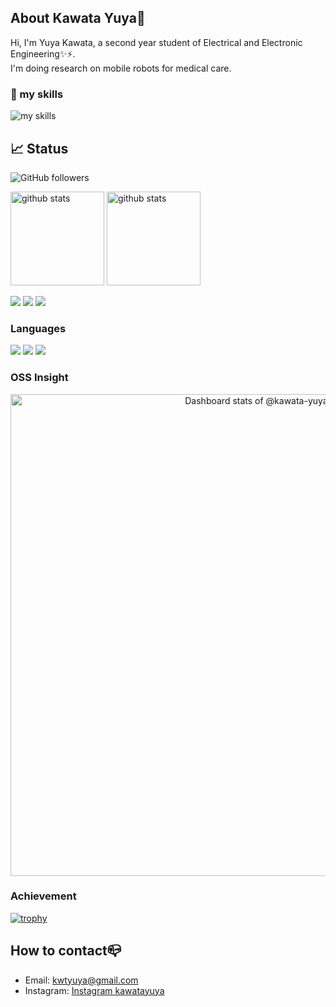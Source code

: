 ## About Kawata Yuya👋
Hi, I'm Yuya Kawata,  a second year student of Electrical and Electronic Engineering✨⚡.  
I'm doing research on mobile robots for medical care.
### 🌱 my skills
<img alt="my skills" src="https://skillicons.dev/icons?i=py,cpp,linux,ubuntu,ros,git,vscode,vim,raspberrypi,arduino,discord,github,latex&theme=light&perline=8" />

## 📈 Status
![GitHub followers](https://img.shields.io/github/followers/kawata-yuya)

<p align="left">
  <a href="https://github.com/anuraghazra/github-readme-stats"><img alt="github stats" height="150px" src="https://github-readme-stats-nine-eta-45.vercel.app/api?username=kawata-yuya&count_private=true&show_icons=true&custom_title=GitHub%20Stats&hide_border=true&theme=onedark" /></a>
  <a href="https://github.com/DenverCoder1/github-readme-streak-stats"><img alt="github stats" height="150px" src="https://github-readme-streak-stats.herokuapp.com/?user=kawata-yuya&theme=onedark&hide_border=true&count_private=true" /></a>
</p>

[![](http://github-readme-stats-nine-eta-45.vercel.app/api/cards/profile-details?username=kawata-yuya&theme=onedark&count_private=true)](https://github.com/vn7n24fzkq/github-profile-summary-cards)
[![](http://github-readme-stats-nine-eta-45.vercel.app/api/cards/productive-time?username=kawata-yuya&theme=onedark&utcOffset=9&count_private=true)](https://github.com/Ashutosh00710/github-readme-activity-graph)
[![](https://github-readme-activity-graph.vercel.app/graph?username=kawata-yuya&theme=github-compact&custom_title=Contribution%20Graph%20in%20the%20last%2031%20days&hide_border=true&count_private=true)](https://github.com/Ashutosh00710/github-readme-activity-graph)


### Languages

[![](http://github-readme-stats-nine-eta-45.vercel.app/api/cards/repos-per-language?username=kawata-yuya&theme=onedark&count_private=true)](https://github.com/vn7n24fzkq/github-profile-summary-cards)
[![](http://github-readme-stats-nine-eta-45.vercel.app/api/cards/most-commit-language?username=kawata-yuya&theme=onedark&count_private=true)](https://github.com/vn7n24fzkq/github-profile-summary-cards)
[![](https://github-readme-stats.vercel.app/api/top-langs/?username=kawata-yuya&layout=compact&count_private=true&show_icons=true&theme=onedark&hide_border=true)](https://github.com/anuraghazra/github-readme-stats)

### OSS Insight

<!-- Copy-paste in your Readme.md file -->

<a href="https://next.ossinsight.io/widgets/official/compose-user-dashboard-stats?user_id=68951627" target="_blank" style="display: block" align="center">
  <picture>
    <source media="(prefers-color-scheme: dark)" srcset="https://next.ossinsight.io/widgets/official/compose-user-dashboard-stats/thumbnail.png?user_id=68951627&image_size=auto&color_scheme=dark" width="771" height="auto">
    <img alt="Dashboard stats of @kawata-yuya" src="https://next.ossinsight.io/widgets/official/compose-user-dashboard-stats/thumbnail.png?user_id=68951627&image_size=auto&color_scheme=light" width="771" height="auto">
  </picture>
</a>

<!-- Made with [OSS Insight](https://ossinsight.io/) -->

### Achievement

[![trophy](https://github-profile-trophy.vercel.app/?username=kawata-yuya&no-frame=true&no-bg=true&theme=onedark&count_private=true)](https://github.com/ryo-ma/github-profile-trophy)

## How to contact📪
- Email: kwtyuya@gmail.com
- Instagram: [Instagram kawatayuya](https://www.instagram.com/kawatayuya/)

<!--
プライベートレポジトリの更新がグラフに反映されない場合は
https://vercel.com/kawata-yuyas-projects/github-readme-stats/settings/environments/production
の環境変数のapi keyを更新するとうまくいくはずです。
詳しくはhttps://github.com/anuraghazra/github-readme-statsのREADMEを読んでくれ
-->


<!--
**kawata-yuya/kawata-yuya** is a ✨ _special_ ✨ repository because its `README.md` (this file) appears on your GitHub profile.

Here are some ideas to get you started:

- 🔭 I’m currently working on ...
- 🌱 I’m currently learning ...
- 👯 I’m looking to collaborate on ...
- 🤔 I’m looking for help with ...
- 💬 Ask me about ...
- 📫 How to reach me: ...
- 😄 Pronouns: ...
- ⚡ Fun fact: ...

-->

